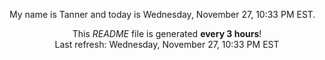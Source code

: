 My name is Tanner and today is Wednesday, November 27, 10:33 PM EST.

<p align="center">This <i>README</i> file is generated <b>every 3 hours</b>!</br>Last refresh: Wednesday, November 27, 10:33 PM EST<br /></p>
